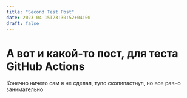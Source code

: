 ```yaml
---
title: "Second Test Post"
date: 2023-04-15T23:30:52+04:00
draft: false
---
```


# А вот и какой-то пост, для теста GitHub Actions

Конечно ничего сам я не сделал, тупо скопипастнул, но все равно занимательно